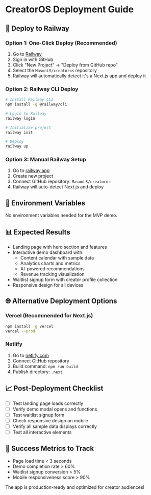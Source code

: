 # CreatorOS Deployment Guide

## 🚀 Deploy to Railway

### Option 1: One-Click Deploy (Recommended)
1. Go to [Railway](https://railway.app)
2. Sign in with GitHub
3. Click "New Project" → "Deploy from GitHub repo"
4. Select the `MasonLS/creatoros` repository
5. Railway will automatically detect it's a Next.js app and deploy it

### Option 2: Railway CLI Deploy
```bash
# Install Railway CLI
npm install -g @railway/cli

# Login to Railway
railway login

# Initialize project
railway init

# Deploy
railway up
```

### Option 3: Manual Railway Setup
1. Go to [railway.app](https://railway.app)
2. Create new project
3. Connect GitHub repository: `MasonLS/creatoros`
4. Railway will auto-detect Next.js and deploy

## 🔧 Environment Variables
No environment variables needed for the MVP demo.

## 📊 Expected Results
- Landing page with hero section and features
- Interactive demo dashboard with:
  - Content calendar with sample data
  - Analytics charts and metrics
  - AI-powered recommendations
  - Revenue tracking visualization
- Waitlist signup form with creator profile collection
- Responsive design for all devices

## 🌐 Alternative Deployment Options

### Vercel (Recommended for Next.js)
```bash
npm install -g vercel
vercel --prod
```

### Netlify
1. Go to [netlify.com](https://netlify.com)
2. Connect GitHub repository
3. Build command: `npm run build`
4. Publish directory: `.next`

## 📈 Post-Deployment Checklist
- [ ] Test landing page loads correctly
- [ ] Verify demo modal opens and functions
- [ ] Test waitlist signup form
- [ ] Check responsive design on mobile
- [ ] Verify all sample data displays correctly
- [ ] Test all interactive elements

## 🎯 Success Metrics to Track
- Page load time < 3 seconds
- Demo completion rate > 60%
- Waitlist signup conversion > 5%
- Mobile responsiveness score > 90%

The app is production-ready and optimized for creator audiences!
